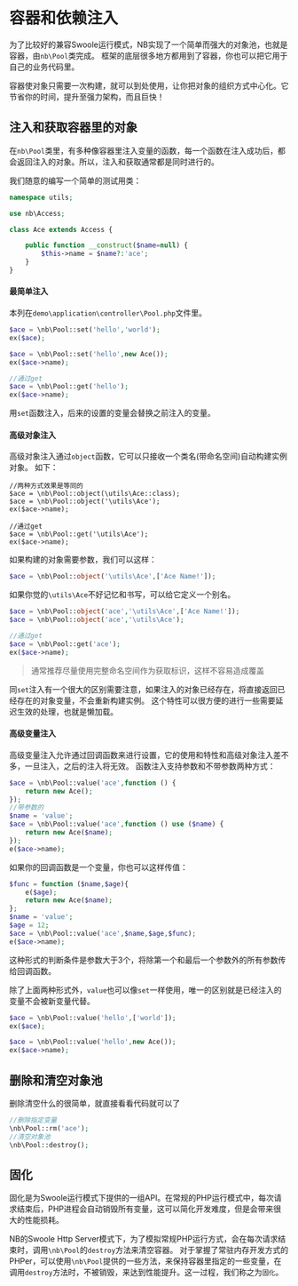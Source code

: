 # 容器和依赖注入

为了比较好的兼容Swoole运行模式，NB实现了一个简单而强大的对象池，也就是容器，由`nb\Pool`类完成。
框架的底层很多地方都用到了容器，你也可以把它用于自己的业务代码里。

容器使对象只需要一次构建，就可以到处使用，让你把对象的组织方式中心化。它节省你的时间，提升至强力架构，而且巨快！

## 注入和获取容器里的对象
在`nb\Pool`类里，有多种像容器里注入变量的函数，每一个函数在注入成功后，都会返回注入的对象。所以，注入和获取通常都是同时进行的。

我们随意的编写一个简单的测试用类：
```php
namespace utils;

use nb\Access;

class Ace extends Access {

    public function __construct($name=null) {
        $this->name = $name?:'ace';
    }
}
```

#### 最简单注入
本列在`demo\application\controller\Pool.php`文件里。
```php
$ace = \nb\Pool::set('hello','world');
ex($ace);

$ace = \nb\Pool::set('hello',new Ace());
ex($ace->name);

//通过get
$ace = \nb\Pool::get('hello');
ex($ace->name);
```
用`set`函数注入，后来的设置的变量会替换之前注入的变量。

#### 高级对象注入
高级对象注入通过`object`函数，它可以只接收一个类名(带命名空间)自动构建实例对象。
如下：
```
//两种方式效果是等同的
$ace = \nb\Pool::object(\utils\Ace::class);
$ace = \nb\Pool::object('\utils\Ace');
ex($ace->name);

//通过get
$ace = \nb\Pool::get('\utils\Ace');
ex($ace->name);
```

如果构建的对象需要参数，我们可以这样：
```php
$ace = \nb\Pool::object('\utils\Ace',['Ace Name!']);
```
如果你觉的`\utils\Ace`不好记忆和书写，可以给它定义一个别名。
```php
$ace = \nb\Pool::object('ace','\utils\Ace',['Ace Name!']);
$ace = \nb\Pool::object('ace','\utils\Ace');

//通过get
$ace = \nb\Pool::get('ace');
ex($ace->name);
```
> 通常推荐尽量使用完整命名空间作为获取标识，这样不容易造成覆盖

同`set`注入有一个很大的区别需要注意，如果注入的对象已经存在，将直接返回已经存在的对象变量，不会重新构建实例。
这个特性可以很方便的进行一些需要延迟生效的处理，也就是懒加载。


#### 高级变量注入
高级变量注入允许通过回调函数来进行设置，它的使用和特性和高级对象注入差不多，一旦注入，之后的注入将无效。
函数注入支持参数和不带参数两种方式：
```php
$ace = \nb\Pool::value('ace',function () {
    return new Ace();
});
//带参数的
$name = 'value';
$ace = \nb\Pool::value('ace',function () use ($name) {
    return new Ace($name);
});
e($ace->name);
```
如果你的回调函数是一个变量，你也可以这样传值：
```php
$func = function ($name,$age){
    e($age);
    return new Ace($name);
};
$name = 'value';
$age = 12;
$ace = \nb\Pool::value('ace',$name,$age,$func);
e($ace->name);
```
这种形式的判断条件是参数大于3个，将除第一个和最后一个参数外的所有参数传给回调函数。

除了上面两种形式外，`value`也可以像`set`一样使用，唯一的区别就是已经注入的变量不会被新变量代替。
```php
$ace = \nb\Pool::value('hello',['world']);
ex($ace);

$ace = \nb\Pool::value('hello',new Ace());
ex($ace->name);
```

## 删除和清空对象池
删除清空什么的很简单，就直接看看代码就可以了
```php
//删除指定变量
\nb\Pool::rm('ace');
//清空对象池
\nb\Pool::destroy();
```

## 固化
固化是为Swoole运行模式下提供的一组API。在常规的PHP运行模式中，每次请求结束后，PHP进程会自动销毁所有变量，这可以简化开发难度，但是会带来很大的性能损耗。

NB的Swoole Http Server模式下，为了模拟常规PHP运行方式，会在每次请求结束时，调用`\nb\Pool`的`destroy`方法来清空容器。
对于掌握了常驻内存开发方式的PHPer，可以使用`\nb\Pool`提供的一些方法，来保持容器里指定的一些变量，在调用`destroy`方法时，不被销毁，来达到性能提升。这一过程，我们称之为`固化`。











